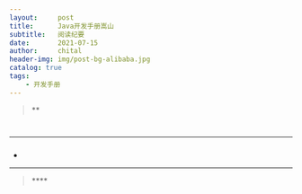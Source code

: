 ```yaml
---
layout:     post
title:      Java开发手册嵩山
subtitle:   阅读纪要
date:       2021-07-15
author:     chital
header-img: img/post-bg-alibaba.jpg
catalog: true
tags:
    - 开发手册
---
```


> **

# 

***
###
* 

***
>****<br>
